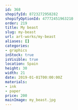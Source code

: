 ```yaml
---
id: 368
shopifyId: 8723272958282
shopifyOptionId: 47772451963210
order: 219
title: My beast
slug: my-beast
url: art-works/my-beast
aliases: []
categories:
- graphics
inStock: true
isVisible: true
location: Spain
height: 30
width: 21
date: 2019-01-01T00:00:00Z
materials:
- ink
- paper
price: 200
mainImage: my_beast.jpg
---
```


